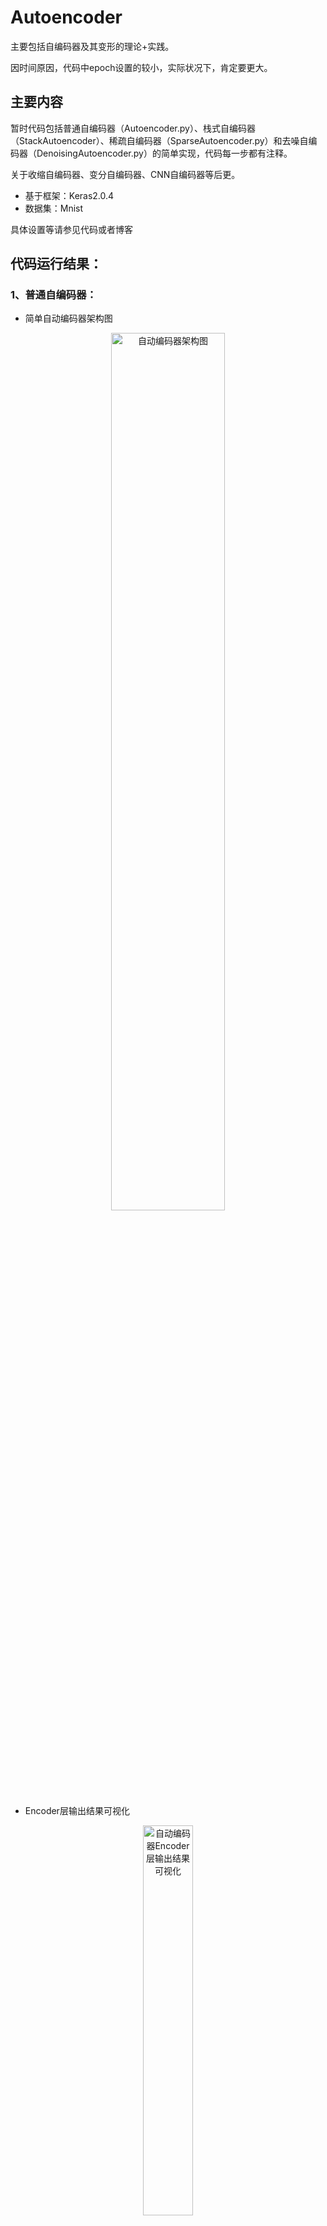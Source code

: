 # Autoencoder
主要包括自编码器及其变形的理论+实践。

因时间原因，代码中epoch设置的较小，实际状况下，肯定要更大。

## 主要内容
暂时代码包括普通自编码器（Autoencoder.py）、栈式自编码器（StackAutoencoder）、稀疏自编码器（SparseAutoencoder.py）和去噪自编码器（DenoisingAutoencoder.py）的简单实现，代码每一步都有注释。

关于收缩自编码器、变分自编码器、CNN自编码器等后更。

- 基于框架：Keras2.0.4
- 数据集：Mnist

具体设置等请参见代码或者博客

## 代码运行结果：

### 1、普通自编码器：

- 简单自动编码器架构图
<div align=center><img src="https://github.com/Nana0606/Autoencoder/blob/master/imgs/ae_structure.png" width="60%" alt="自动编码器架构图"/></div>

- Encoder层输出结果可视化
<div align=center><img src="https://github.com/Nana0606/Autoencoder/blob/master/imgs/ae_encoder_result.png" width="40%" alt="自动编码器Encoder层输出结果可视化"/></div>

- Autoencoder生成图片和原图片对比
<div align=center><img src="https://github.com/Nana0606/Autoencoder/blob/master/imgs/ae_generate_comparison.png" width="90%" alt="自动编码器生成图片和原图片对比"/></div>

### 2、栈式自编码器：

- 栈式自动编码器架构图
<div align=center><img src="https://github.com/Nana0606/Autoencoder/blob/master/imgs/stackAe_structure.png" width="60%" alt="栈式自动编码器架构图"/></div>

- Encoder层输出结果可视化
<div align=center><img src="https://github.com/Nana0606/Autoencoder/blob/master/imgs/stackAe_encoder_result.png" width="40%" alt="栈式自动编码器Encoder层输出结果可视化"/></div>

- Stack Autoencoder生成图片和原图片对比
<div align=center><img src="https://github.com/Nana0606/Autoencoder/blob/master/imgs/stackAe_generate_comparison.png" width="90%" alt="栈式自动编码器生成图片和原图片对比"/></div>

### 3、稀疏自编码器：

- 稀疏自动编码器架构图
<div align=center><img src="https://github.com/Nana0606/Autoencoder/blob/master/imgs/sparseAe_structure.png" width="60%" alt="稀疏自动编码器架构图"/></div>

- Encoder层输出结果可视化
<div align=center><img src="https://github.com/Nana0606/Autoencoder/blob/master/imgs/sparseAe_encoder_result.png" width="40%" alt="栈式自动编码器Encoder层输出结果可视化"/></div>

- Sparse Autoencoder生成图片和原图片对比
<div align=center><img src="https://github.com/Nana0606/Autoencoder/blob/master/imgs/sparseAe_generate_comparison.png" width="90%" alt="栈式自动编码器生成图片和原图片对比"/></div>

### 4、去噪自编码器：

- 去噪自动编码器架构图
<div align=center><img src="https://github.com/Nana0606/Autoencoder/blob/master/imgs/denoisingAe_structure.png" width="60%" alt="栈式自动编码器架构图"/></div>

- Encoder层输出结果可视化
<div align=center><img src="https://github.com/Nana0606/Autoencoder/blob/master/imgs/denoisingAe_encoder_result.png" width="40%" alt="栈式自动编码器Encoder层输出结果可视化"/></div>

- Denoising Autoencoder原图片和添加噪声后图片对比
<div align=center><img src="https://github.com/Nana0606/Autoencoder/blob/master/imgs/noising_data.png" width="90%" alt="栈式自动编码器原图片和添加噪声后图片对比"/></div>

- Denoising Autoencoder生成图片和原图片对比
<div align=center><img src="https://github.com/Nana0606/Autoencoder/blob/master/imgs/denoisingAe_generate_comparison.png" width="90%" alt="栈式自动编码器生成图片和原图片对比"/></div>

## PDF整理
PDF来源于本人的理解+整理，部分图片来源于网上，已有标注，PDF对应博客详见：https://blog.csdn.net/quiet_girl/article/details/84401029 。